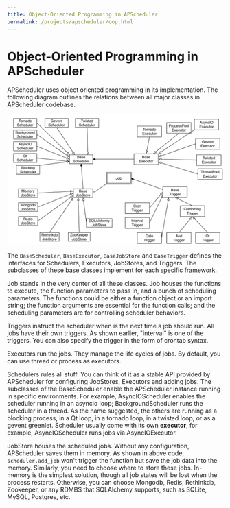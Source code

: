 ```yaml
---
title: Object-Oriented Programming in APScheduler
permalink: /projects/apscheduler/oop.html
---
```


# Object-Oriented Programming in APScheduler

APScheduler uses object oriented programming in its implementation. The following diagram outlines the relations between all major classes in APScheduler codebase.

![APScheduler Class Graph](/static/images/apscheduler-oo.png)

The `BaseScheduler`, `BaseExecutor`, `BaseJobStore` and `BaseTrigger` defines the interfaces for Schedulers, Executors, JobStores, and Triggers. The subclasses of these base classes implement for each specific framework.

Job stands in the very center of all these classes. Job houses the functions to execute, the function parameters to pass in, and a bunch of scheduling parameters. The functions could be either a function object or an import string; the function arguments are essential for the function calls; and the scheduling parameters are for controlling scheduler behaviors.

Triggers instruct the scheduler when is the next time a job should run. All  jobs have their own triggers. As shown earlier, "interval" is one of the triggers. You can also specify the trigger in the form of crontab syntax.

Executors run the jobs. They manage the life cycles of jobs. By default, you can use thread or process as executors.

Schedulers rules all stuff. You can think of it as a stable API provided by APScheduler for configuring JobStores, Executors and adding jobs. The subclasses of the BaseScheduler enable the APScheduler instance running in specific environments. For example, AsyncIOScheduler enables the scheduler running in an asyncio loop; BackgroundScheduler runs the scheduler in a thread. As the name suggested, the others are running as a blocking process, in a Qt loop, in a tornado loop,  in a twisted loop, or as a gevent greenlet. Scheduler usually come with its own **executor**, for example, AsyncIOScheduler runs jobs via AsyncIOExecutor.

JobStore houses the scheduled jobs. Without any configuration, APScheduler saves them in memory. As shown in above code, `scheduler.add_job` won't trigger the function but save the job data into the memory. Similarly, you need to choose where to store these jobs. In-memory is the simplest solution, though all job states will be lost when the process restarts. Otherwise, you can choose Mongodb, Redis, Rethinkdb, Zookeeper, or any RDMBS that SQLAlchemy supports, such as SQLite, MySQL, Postgres, etc.
